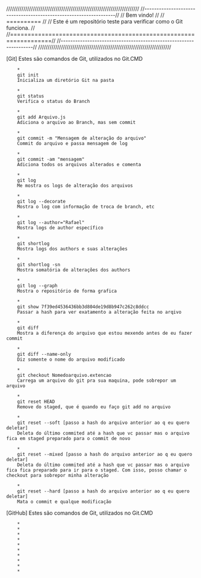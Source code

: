 //////////////////////////////////////////////////////////////////////
//------------------------------------------------------------------//
//                            Bem vindo!                            //
//                            ==========                            //
// Este é um repositório teste para verificar como o  Git funciona. //
//==================================================================//
//------------------------------------------------------------------//
//////////////////////////////////////////////////////////////////////

[Git]
	Estes são comandos de Git, utilizados no Git.CMD

		*
		git init
		Inicializa um diretório Git na pasta
		
		*
		git status
		Verifica o status do Branch
		
		*
		git add Arquivo.js
		Adiciona o arquivo ao Branch, mas sem commit
		
		*
		git commit -m "Mensagem de alteração do arquivo"
		Commit do arquivo e passa mensagem de log
		
		*
		git commit -am "mensagem"
		Adiciona todos os arquivos alterados e comenta
		
		*
		git log
		Me mostra os logs de alteração dos arquivos		
		
		*
		git log --decorate
		Mostra o log com informação de troca de branch, etc
		
		*
		git log --author="Rafael"
		Mostra logs de author específico
		
		*
		git shortlog
		Mostra logs dos authors e suas alterações
		
		*
		git shortlog -sn
		Mostra somatória de alterações dos authors
		
		*
		git log --graph
		Mostra o repositório de forma grafica
		
		*
		git show 7f39ed4536436bb3d804de19d8b947c262c8ddcc
		Passar a hash para ver exatamento a alteração feita no arqivo
		
		*
		git diff
		Mostra a diferença do arquivo que estou mexendo antes de eu fazer commit
		
		*
		git diff --name-only
		Diz somente o nome do arquivo modificado
		
		*
		git checkout Nomedoarquivo.extencao
		Carrega um arquivo do git pra sua maquina, pode sobrepor um arquivo
		
		*
		git reset HEAD
		Remove do staged, que é quando eu faço git add no arquivo
		
		*
		git reset --soft [passo a hash do arquivo anterior ao q eu quero deletar]
		Deleta do último commited até a hash que vc passar mas o arquivo fica em staged preparado para o commit de novo
		
		*
		git reset --mixed [passo a hash do arquivo anterior ao q eu quero deletar]
		Deleta do último commited até a hash que vc passar mas o arquivo fica fica preparado para ir para o staged. Com isso, posso chamar o checkout para sobrepor minha alteração
		
		*
		git reset --hard [passo a hash do arquivo anterior ao q eu quero deletar]
		Mata o commit e qualque modificação
		
		
[GitHub]
	Estes são comandos de Git, utilizados no Git.CMD
	
		*
		*
		*
		*
		*
		*
		*
		*
		*
		*